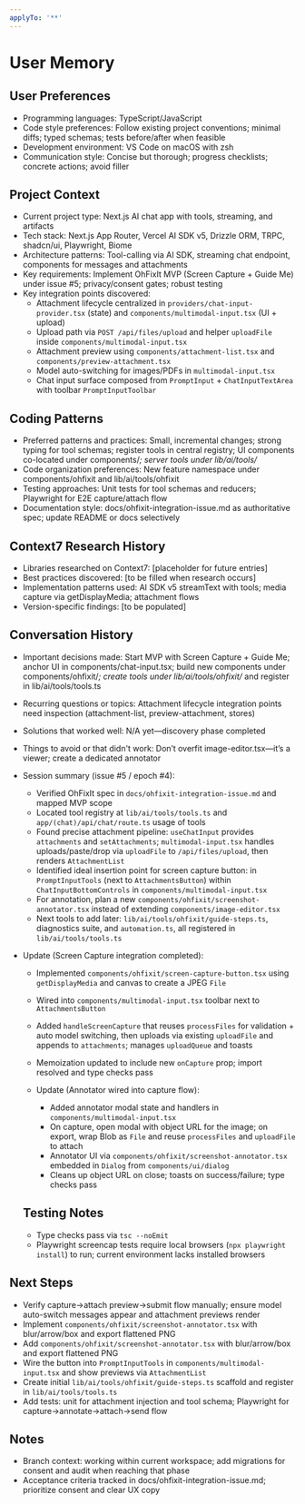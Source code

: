 ```yaml
---
applyTo: '**'
---
```


# User Memory

## User Preferences
- Programming languages: TypeScript/JavaScript
- Code style preferences: Follow existing project conventions; minimal diffs; typed schemas; tests before/after when feasible
- Development environment: VS Code on macOS with zsh
- Communication style: Concise but thorough; progress checklists; concrete actions; avoid filler

## Project Context
- Current project type: Next.js AI chat app with tools, streaming, and artifacts
- Tech stack: Next.js App Router, Vercel AI SDK v5, Drizzle ORM, TRPC, shadcn/ui, Playwright, Biome
- Architecture patterns: Tool-calling via AI SDK, streaming chat endpoint, components for messages and attachments
- Key requirements: Implement OhFixIt MVP (Screen Capture + Guide Me) under issue #5; privacy/consent gates; robust testing
 - Key integration points discovered:
	 - Attachment lifecycle centralized in `providers/chat-input-provider.tsx` (state) and `components/multimodal-input.tsx` (UI + upload)
	 - Upload path via `POST /api/files/upload` and helper `uploadFile` inside `components/multimodal-input.tsx`
	 - Attachment preview using `components/attachment-list.tsx` and `components/preview-attachment.tsx`
	 - Model auto-switching for images/PDFs in `multimodal-input.tsx`
	 - Chat input surface composed from `PromptInput` + `ChatInputTextArea` with toolbar `PromptInputToolbar`

## Coding Patterns
- Preferred patterns and practices: Small, incremental changes; strong typing for tool schemas; register tools in central registry; UI components co-located under components/*; server tools under lib/ai/tools/*
- Code organization preferences: New feature namespace under components/ohfixit and lib/ai/tools/ohfixit
- Testing approaches: Unit tests for tool schemas and reducers; Playwright for E2E capture/attach flow
- Documentation style: docs/ohfixit-integration-issue.md as authoritative spec; update README or docs selectively

## Context7 Research History
- Libraries researched on Context7: [placeholder for future entries]
- Best practices discovered: [to be filled when research occurs]
- Implementation patterns used: AI SDK v5 streamText with tools; media capture via getDisplayMedia; attachment flows
- Version-specific findings: [to be populated]

## Conversation History
- Important decisions made: Start MVP with Screen Capture + Guide Me; anchor UI in components/chat-input.tsx; build new components under components/ohfixit/*; create tools under lib/ai/tools/ohfixit/* and register in lib/ai/tools/tools.ts
- Recurring questions or topics: Attachment lifecycle integration points need inspection (attachment-list, preview-attachment, stores)
- Solutions that worked well: N/A yet—discovery phase completed
- Things to avoid or that didn't work: Don’t overfit image-editor.tsx—it’s a viewer; create a dedicated annotator
 - Session summary (issue #5 / epoch #4):
	 - Verified OhFixIt spec in `docs/ohfixit-integration-issue.md` and mapped MVP scope
	 - Located tool registry at `lib/ai/tools/tools.ts` and `app/(chat)/api/chat/route.ts` usage of tools
	 - Found precise attachment pipeline: `useChatInput` provides `attachments` and `setAttachments`; `multimodal-input.tsx` handles uploads/paste/drop via `uploadFile` to `/api/files/upload`, then renders `AttachmentList`
	 - Identified ideal insertion point for screen capture button: in `PromptInputTools` (next to `AttachmentsButton`) within `ChatInputBottomControls` in `components/multimodal-input.tsx`
	 - For annotation, plan a new `components/ohfixit/screenshot-annotator.tsx` instead of extending `components/image-editor.tsx`
	 - Next tools to add later: `lib/ai/tools/ohfixit/guide-steps.ts`, diagnostics suite, and `automation.ts`, all registered in `lib/ai/tools/tools.ts`
 - Update (Screen Capture integration completed):
	 - Implemented `components/ohfixit/screen-capture-button.tsx` using `getDisplayMedia` and canvas to create a JPEG `File`
	 - Wired into `components/multimodal-input.tsx` toolbar next to `AttachmentsButton`
	 - Added `handleScreenCapture` that reuses `processFiles` for validation + auto model switching, then uploads via existing `uploadFile` and appends to `attachments`; manages `uploadQueue` and toasts
	 - Memoization updated to include new `onCapture` prop; import resolved and type checks pass

	- Update (Annotator wired into capture flow):
		- Added annotator modal state and handlers in `components/multimodal-input.tsx`
		- On capture, open modal with object URL for the image; on export, wrap Blob as `File` and reuse `processFiles` and `uploadFile` to attach
		- Annotator UI via `components/ohfixit/screenshot-annotator.tsx` embedded in `Dialog` from `components/ui/dialog`
		- Cleans up object URL on close; toasts on success/failure; type checks pass

	## Testing Notes
	- Type checks pass via `tsc --noEmit`
	- Playwright screencap tests require local browsers (`npx playwright install`) to run; current environment lacks installed browsers

## Next Steps
- Verify capture→attach preview→submit flow manually; ensure model auto-switch messages appear and attachment previews render
- Implement `components/ohfixit/screenshot-annotator.tsx` with blur/arrow/box and export flattened PNG
- Add `components/ohfixit/screenshot-annotator.tsx` with blur/arrow/box and export flattened PNG
- Wire the button into `PromptInputTools` in `components/multimodal-input.tsx` and show previews via `AttachmentList`
- Create initial `lib/ai/tools/ohfixit/guide-steps.ts` scaffold and register in `lib/ai/tools/tools.ts`
- Add tests: unit for attachment injection and tool schema; Playwright for capture→annotate→attach→send flow

## Notes
- Branch context: working within current workspace; add migrations for consent and audit when reaching that phase
- Acceptance criteria tracked in docs/ohfixit-integration-issue.md; prioritize consent and clear UX copy
